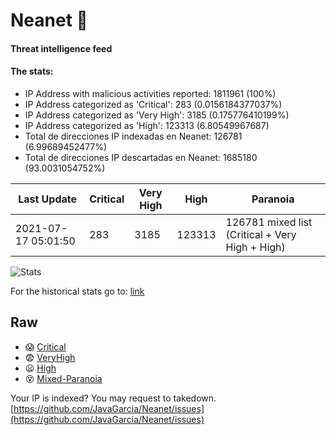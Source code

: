 # Neanet :hocho:
#### Threat intelligence feed
#### The stats:

- IP Address with malicious activities reported: 1811961 (100%)
- IP Address categorized as 'Critical':  283 (0.0156184377037%)
- IP Address categorized as 'Very High':  3185 (0.175776410199%)
- IP Address categorized as 'High':  123313 (6.80549967687)
- Total de direcciones IP indexadas en Neanet:  126781 (6.99689452477%)
- Total de direcciones IP descartadas en Neanet:  1685180 (93.0031054752%)

| Last Update | Critical | Very High | High | Paranoia |
| --- | --- | --- | --- | --- |
| 2021-07-17 05:01:50 | 283 | 3185 | 123313 | 126781 mixed list (Critical + Very High + High)|

![Stats](https://docs.google.com/spreadsheets/d/e/2PACX-1vSnaNMIXVabIpDJjufMlzH7poXnshF3mgd8Is1g9ytUEzVsP5my4Trn8f-xkoLLQ38xpL3HtmUexLo6/pubchart?oid=501124687&format=image)

For the historical stats go to: [link](/stats.csv)
## Raw
- :scream: [Critical](https://raw.githubusercontent.com/JavaGarcia/Neanet/master/blacklists/neanet_critical.txt)
- :fearful: [VeryHigh](https://raw.githubusercontent.com/JavaGarcia/Neanet/master/blacklists/neanet_veryHigh.txtt)
- :frowning: [High](https://raw.githubusercontent.com/JavaGarcia/Neanet/master/blacklists/neanet_high.txt)
- :dizzy_face: [Mixed-Paranoia](https://raw.githubusercontent.com/JavaGarcia/Neanet/master/blacklists/neanet_all.txt)


Your IP is indexed? You may request to takedown. [https://github.com/JavaGarcia/Neanet/issues](https://github.com/JavaGarcia/Neanet/issues)

































































































































































































































































































































































































































































































































































































































































































































































































































































































































































































































































































































































































































































































































































































































































































































































































































































































































































































































































































































































































































































































































































































































































































































































































































































































































































































































































































































































































































































































































































































































































































































































































































































































































































































































































































































































































































































































































































































































































































































































































































































































































































































































































































































































































































































































































































































































































































































































































































































































































































































































































































































































































































































































































































































































































































































































































































































































































































































































































































































































































































































































































































































































































































































































































































































































































































































































































































































































































































































































































































































































































































































































































































































































































































































































































































































































































































































































































































































































